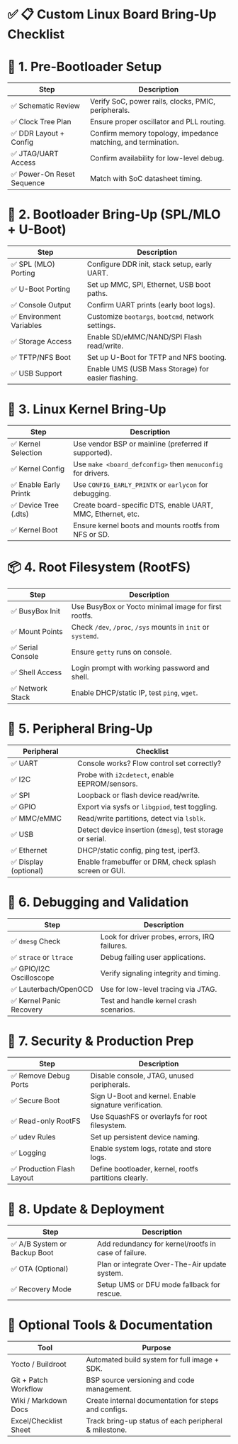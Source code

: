 
✅ 📋 Custom Linux Board Bring-Up Checklist
=====================================================================================================================================


🔧 1. Pre-Bootloader Setup
==============================================================================================
| Step                       | Description                                                   |
| ---------------------------|---------------------------------------------------------------|
| ✅ Schematic Review        | Verify SoC, power rails, clocks, PMIC, peripherals.           |
| ✅ Clock Tree Plan         | Ensure proper oscillator and PLL routing.                     |
| ✅ DDR Layout + Config     | Confirm memory topology, impedance matching, and termination. |
| ✅ JTAG/UART Access        | Confirm availability for low-level debug.                     |
| ✅ Power-On Reset Sequence | Match with SoC datasheet timing.                              |


🧼 2. Bootloader Bring-Up (SPL/MLO + U-Boot)
=================================================================================
| Step                     | Description                                        |
| -----------------------  | -------------------------------------------------- |
| ✅ SPL (MLO) Porting     | Configure DDR init, stack setup, early UART.       |
| ✅ U-Boot Porting        | Set up MMC, SPI, Ethernet, USB boot paths.         |
| ✅ Console Output        | Confirm UART prints (early boot logs).             |
| ✅ Environment Variables | Customize `bootargs`, `bootcmd`, network settings. |
| ✅ Storage Access        | Enable SD/eMMC/NAND/SPI Flash read/write.          |
| ✅ TFTP/NFS Boot         | Set up U-Boot for TFTP and NFS booting.            |
| ✅ USB Support           | Enable UMS (USB Mass Storage) for easier flashing. |


🐧 3. Linux Kernel Bring-Up
=======================================================================================
| Step                   | Description                                                 |
| ---------------------  | ----------------------------------------------------------- |
| ✅ Kernel Selection    | Use vendor BSP or mainline (preferred if supported).        |
| ✅ Kernel Config       | Use `make <board_defconfig>` then `menuconfig` for drivers. |
| ✅ Enable Early Printk | Use `CONFIG_EARLY_PRINTK` or `earlycon` for debugging.      |
| ✅ Device Tree (.dts)  | Create board-specific DTS, enable UART, MMC, Ethernet, etc. |
| ✅ Kernel Boot         | Ensure kernel boots and mounts rootfs from NFS or SD.       |

📦 4. Root Filesystem (RootFS)
====================================================================================
| Step              | Description                                                  |
| ----------------  | ------------------------------------------------------------ |
| ✅ BusyBox Init   | Use BusyBox or Yocto minimal image for first rootfs.         |
| ✅ Mount Points   | Check `/dev`, `/proc`, `/sys` mounts in `init` or `systemd`. |
| ✅ Serial Console | Ensure `getty` runs on console.                              |
| ✅ Shell Access   | Login prompt with working password and shell.                |
| ✅ Network Stack  | Enable DHCP/static IP, test `ping`, `wget`.                  |

🔌 5. Peripheral Bring-Up
=====================================================================================
| Peripheral            | Checklist                                                  |
| ----------------------|----------------------------------------------------------- |
| ✅ UART               | Console works? Flow control set correctly?                 |
| ✅ I2C                | Probe with `i2cdetect`, enable EEPROM/sensors.             |
| ✅ SPI                | Loopback or flash device read/write.                       |
| ✅ GPIO               | Export via sysfs or `libgpiod`, test toggling.             |
| ✅ MMC/eMMC           | Read/write partitions, detect via `lsblk`.                 |
| ✅ USB                | Detect device insertion (`dmesg`), test storage or serial. |
| ✅ Ethernet           | DHCP/static config, ping test, iperf3.                     |
| ✅ Display (optional) | Enable framebuffer or DRM, check splash screen or GUI.     |


🧪 6. Debugging and Validation
============================================================================
| Step                     | Description                                   |
| -------------------------|---------------------------------------------- |
| ✅ `dmesg` Check         | Look for driver probes, errors, IRQ failures. |
| ✅ `strace` or `ltrace`  | Debug failing user applications.              |
| ✅ GPIO/I2C Oscilloscope | Verify signaling integrity and timing.        |
| ✅ Lauterbach/OpenOCD    | Use for low-level tracing via JTAG.           |
| ✅ Kernel Panic Recovery | Test and handle kernel crash scenarios.       |

🔐 7. Security & Production Prep
=======================================================================================
| Step                       | Description                                            |
| ---------------------------|------------------------------------------------------- |
| ✅ Remove Debug Ports      | Disable console, JTAG, unused peripherals.             |
| ✅ Secure Boot             | Sign U-Boot and kernel. Enable signature verification. |
| ✅ Read-only RootFS        | Use SquashFS or overlayfs for root filesystem.         |
| ✅ udev Rules              | Set up persistent device naming.                       |
| ✅ Logging                 | Enable system logs, rotate and store logs.             |
| ✅ Production Flash Layout | Define bootloader, kernel, rootfs partitions clearly.  |

🔄 8. Update & Deployment
======================================================================================
| Step                         | Description                                          |
| ---------------------------  | ---------------------------------------------------- |
| ✅ A/B System or Backup Boot | Add redundancy for kernel/rootfs in case of failure. |
| ✅ OTA (Optional)            | Plan or integrate Over-The-Air update system.        |
| ✅ Recovery Mode             | Setup UMS or DFU mode fallback for rescue.           |


📁 Optional Tools & Documentation
======================================================================================
| Tool                  | Purpose                                               |
| --------------------- | ----------------------------------------------------- |
| Yocto / Buildroot     | Automated build system for full image + SDK.          |
| Git + Patch Workflow  | BSP source versioning and code management.            |
| Wiki / Markdown Docs  | Create internal documentation for steps and configs.  |
| Excel/Checklist Sheet | Track bring-up status of each peripheral & milestone. |








